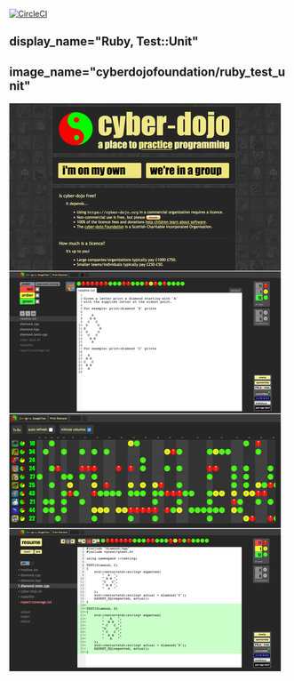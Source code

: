 [![CircleCI](https://circleci.com/gh/cyber-dojo-languages/ruby-testunit.svg?style=svg)](https://circleci.com/gh/cyber-dojo-languages/ruby-testunit)

## display_name="Ruby, Test::Unit"
## image_name="cyberdojofoundation/ruby_test_unit"

![cyber-dojo.org home page](https://github.com/cyber-dojo/cyber-dojo/blob/master/shared/home_page_snapshot.png)